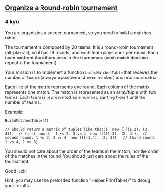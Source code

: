 <h2><a href=https://www.codewars.com/kata/561c20edc71c01139000017c/train/csharp target="_blank">Organize a Round-robin tournament</a></h2><h3>4 kyu</h3><p>You are organizing a soccer tournament, so you need to build a matches table.</p><p>The tournament is composed by 20 teams. It is a round-robin tournament (all-play-all), so it has 19 rounds, and each team plays once per round. Each team confront the others once in the tournament (each match does not repeat in the tournament).</p><p>Your mission is to implement a function <code>buildMatchesTable</code> that receives the number of teams (always a positive and even number) and returns a matrix.</p><p>Each line of the matrix represents one round. Each column of the matrix represents one match. The match is represented as an array/tuple with two teams. Each team is represented as a number, starting from 1 until the number of teams.</p><p>Example:</p><pre style="display: none;"><code class="language-javascript"><span class="cm-variable">buildMatchesTable</span>(<span class="cm-number">4</span>)</code></pre><pre><code class="language-csharp"><span class="cm-variable">BuildMatchesTable</span>(<span class="cm-number">4</span>)</code></pre><pre style="display: none;"><code class="language-python"><span class="cm-variable">build_matches_table</span>(<span class="cm-number">4</span>)</code></pre><pre style="display: none;"><code class="language-rust"><span class="cm-variable">build_matches_table</span>(<span class="cm-number">4</span>)</code></pre><pre style="display: none;"><code class="language-haskell"><span class="cm-variable">buildMatchesTable</span> <span class="cm-number">4</span></code></pre><pre style="display: none;"><code class="language-javascript"><span class="cm-comment">// Should return a matrix like that:</span>[  [[<span class="cm-number">1</span>,<span class="cm-number">2</span>], [<span class="cm-number">3</span>, <span class="cm-number">4</span>]],  <span class="cm-comment">// first round:  1 vs 2, 3 vs 4</span>  [[<span class="cm-number">1</span>,<span class="cm-number">3</span>], [<span class="cm-number">2</span>, <span class="cm-number">4</span>]],  <span class="cm-comment">// second round: 1 vs 3, 2 vs 4</span>  [[<span class="cm-number">1</span>,<span class="cm-number">4</span>], [<span class="cm-number">2</span>, <span class="cm-number">3</span>]]   <span class="cm-comment">// third round:  1 vs 4, 2 vs 3</span>]</code></pre><pre style="display: none;"><code class="language-python"><span class="cm-comment"># Should return a matrix like this:</span>[  [(<span class="cm-number">1</span>, <span class="cm-number">2</span>), (<span class="cm-number">3</span>, <span class="cm-number">4</span>)],  <span class="cm-comment"># first round:  1 vs 2, 3 vs 4</span>  [(<span class="cm-number">1</span>, <span class="cm-number">3</span>), (<span class="cm-number">2</span>, <span class="cm-number">4</span>)],  <span class="cm-comment"># second round: 1 vs 3, 2 vs 4</span>  [(<span class="cm-number">1</span>, <span class="cm-number">4</span>), (<span class="cm-number">2</span>, <span class="cm-number">3</span>)]   <span class="cm-comment"># third round:  1 vs 4, 2 vs 3</span>]</code></pre><pre><code class="language-csharp"><span class="cm-comment">// Should return a matrix of tuples like that:</span>{  <span class="cm-keyword">new</span> []{(<span class="cm-number">1</span>,<span class="cm-number">2</span>), (<span class="cm-number">3</span>, <span class="cm-number">4</span>)},  <span class="cm-comment">// first round:  1 vs 2, 3 vs 4</span>  <span class="cm-keyword">new</span> []{(<span class="cm-number">1</span>,<span class="cm-number">3</span>), (<span class="cm-number">2</span>, <span class="cm-number">4</span>)},  <span class="cm-comment">// second round: 1 vs 3, 2 vs 4</span>  <span class="cm-keyword">new</span> []{(<span class="cm-number">1</span>,<span class="cm-number">4</span>), (<span class="cm-number">2</span>, <span class="cm-number">3</span>)}   <span class="cm-comment">// third round:  1 vs 4, 2 vs 3</span>}</code></pre><pre style="display: none;"><code class="language-rust"><span class="cm-comment">// Should return a matrix like this:</span><span class="cm-variable-3">vec!</span>[  <span class="cm-variable-3">vec!</span>[(<span class="cm-number">1</span>, <span class="cm-number">2</span>), (<span class="cm-number">3</span>, <span class="cm-number">4</span>)],  <span class="cm-comment">// first round:  1 vs 2, 3 vs 4</span>  <span class="cm-variable-3">vec!</span>[(<span class="cm-number">1</span>, <span class="cm-number">3</span>), (<span class="cm-number">2</span>, <span class="cm-number">4</span>)],  <span class="cm-comment">// second round: 1 vs 3, 2 vs 4</span>  <span class="cm-variable-3">vec!</span>[(<span class="cm-number">1</span>, <span class="cm-number">4</span>), (<span class="cm-number">2</span>, <span class="cm-number">3</span>)]   <span class="cm-comment">// third round:  1 vs 4, 2 vs 3</span>]</code></pre><pre style="display: none;"><code class="language-haskell"><span class="cm-comment">-- Should return a matrix like this:</span>[  [(<span class="cm-number">1</span>, <span class="cm-number">2</span>), (<span class="cm-number">3</span>, <span class="cm-number">4</span>)],  <span class="cm-comment">-- first round:  1 vs 2, 3 vs 4</span>  [(<span class="cm-number">1</span>, <span class="cm-number">3</span>), (<span class="cm-number">2</span>, <span class="cm-number">4</span>)],  <span class="cm-comment">-- second round: 1 vs 3, 2 vs 4</span>  [(<span class="cm-number">1</span>, <span class="cm-number">4</span>), (<span class="cm-number">2</span>, <span class="cm-number">3</span>)]   <span class="cm-comment">-- third round:  1 vs 4, 2 vs 3</span>]</code></pre><p>You should not care about the order of the teams in the match, nor the order of the matches in the round. You should just care about the rules of the tournament.</p><p>Good luck!</p><p>Hint: you may use the preloaded function "Helper.PrintTable()" to debug your results.</p>